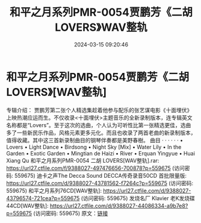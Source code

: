 ﻿---
title: 和平之月系列PMR-0054贾鹏芳《二胡LOVERS》WAV整轨
date: 2024-03-15 09:20:46
categories: 古典音乐、新世纪、纯音雅乐
tags: 纯音雅乐
---
# 和平之月系列PMR-0054贾鹏芳《二胡LOVERS》[WAV整轨]

专辑介绍：
贾鹏芳第二张个人精选集趁着他参与配乐的张艺谋电影《十面埋伏》上映热潮应运而生。不仅收录<十面埋伏>主题音乐的全新录制版本，连专辑英文名称都是“Lovers”。至于这次的选曲，个人认为可听性比第一张精选更佳，选曲多了一些新民乐作品，风格元素更多元化。而且也收录了两首老曲的新录制版本，值得收藏。其中这三首新录制曲目的钢琴伴奏都是美野春樹。
曲目
· · · · · ·
• Lovers
• Light Dance
• Birdsong
• Night Sky [Mix]
• Water Lily
• In the Garden
• Exotic Garden
• Mingtian de Haizi
• River
• Erquan Yingyue
• Huai Xiang Qu
和平之月系列PMR-0054 二胡 LOVERS[WAV整轨].rar: https://url27.ctfile.com/f/9388027-497476656-700878?p=559675
(访问密码: 559675)
迪卡之声The Decca Sound DECCA传奇录音50CD 首批限量版: https://url27.ctfile.com/d/9388027-43781562-f7264c?p=559675
(访问密码: 559675)
和平之月系列76CD[WAV整轨]: https://url27.ctfile.com/d/9388027-43796574-721cea?p=559675
(访问密码: 559675)
发烧名厂 Klavier 老K发烧碟44CD[WAV整轨]: https://url27.ctfile.com/d/9388027-44086334-a9b7e8?p=559675
(访问密码: 559675)
原文：[链接](https://blog.sina.com.cn/s/blog_1647c7e76010314ps.html)